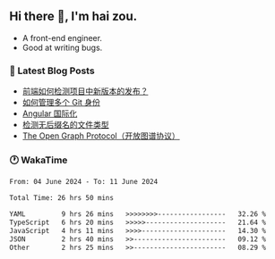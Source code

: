 ## Hi there 👋, I'm hai zou.

- A front-end engineer.
- Good at writing bugs.

### 📖 Latest Blog Posts
<!-- BLOG-POST-LIST:START -->
- [前端如何检测项目中新版本的发布？](https://www.luckyzh.cn/angular/version-update/)
- [如何管理多个 Git 身份](https://www.luckyzh.cn/git/multi-git-identity/)
- [Angular 国际化](https://www.luckyzh.cn/angular/i18n/)
- [检测无后缀名的文件类型](https://www.luckyzh.cn/js/filetype-check/)
- [The Open Graph Protocol（开放图谱协议）](https://www.luckyzh.cn/website/open-graph-protocol/)
<!-- BLOG-POST-LIST:END -->

### 🕐 WakaTime
<!--START_SECTION:waka-->

```txt
From: 04 June 2024 - To: 11 June 2024

Total Time: 26 hrs 50 mins

YAML         9 hrs 26 mins   >>>>>>>>-----------------   32.26 %
TypeScript   6 hrs 20 mins   >>>>>--------------------   21.64 %
JavaScript   4 hrs 11 mins   >>>>---------------------   14.30 %
JSON         2 hrs 40 mins   >>-----------------------   09.12 %
Other        2 hrs 25 mins   >>-----------------------   08.29 %
```

<!--END_SECTION:waka-->
